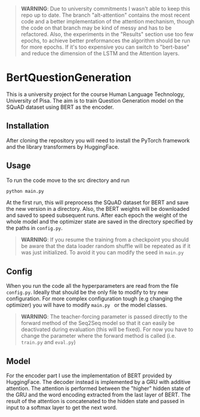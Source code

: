 > **WARNING**: Due to university commitments I wasn't able to keep this repo up to date. The branch "alt-attention" contains the most recent code and a better implementation of the attention mechanism, though the code on that branch may be kind of messy and has to be refactored. Also, the experiments in the "Results" section use too few epochs, to achieve better preformances the algorithm should be run for more epochs. If it's too expensive you can switch to "bert-base" and reduce the dimension of the LSTM and the Attention layers.

# BertQuestionGeneration
This is a university project for the course Human Language Technology, University of Pisa.
The aim is to train Question Generation model on the SQuAD dataset using BERT as the encoder.

## Installation
After cloning the repository you will need to install the PyTorch framework and the library transformers by HuggingFace.

## Usage
To run the code move to the src directory and run
```bash
python main.py
```
At the first run, this will preprocess the SQuAD dataset for BERT and save the new version in a directory. Also, the BERT weights will be downloaded and saved to speed subsequent runs.
After each epoch the weight of the whole model and the optimizer state are saved in the directory specified by the paths in ```config.py```.
> **WARNING**: If you resume the training from a checkpoint you should be aware that the data loader random shuffle will be repeated as if it was just initialized. To avoid it you can modify the seed in ```main.py```

## Config
When you run the code all the hyperparameters are read from the file ```config.py```. Ideally that should be the only file to modify to try new configuration. For more complex configuration tough (e.g changing the optimizer) you will have to modify ```main.py ``` or the model classes.
> **WARNING**: The teacher-forcing parameter is passed directly to the forward method of the Seq2Seq model so that it can easily be deactivated during evaluation (this will be fixed). For now you have to change the parameter where the forward method is called (i.e. ```train.py``` and ```eval.py```)

## Model
For the encoder part I use the implementation of BERT provided by HuggingFace.
The decoder instead is implemented by a GRU with additive attention. The attention is performed between the "higher" hidden state of the GRU and the word encoding extracted from the last layer of BERT. The result of the attention is concatenated to the hidden state and passed in input to a softmax layer to get the next word.
